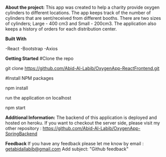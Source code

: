 **About the project:**
This app was created to help a charity provide oxygen cylinders to different locations. The app keeps track of the number of cylinders that are sent/received from different booths. There are two sizes of cylinders; Large - 400 cm3 and Small - 200cm3. The application also keeps a history of orders for each distribution center. 

**Built With**

-React
-Bootstrap
-Axios

**Getting Started**
#Clone the repo

git clone https://github.com/Abid-Al-Labib/OxygenApp-ReactFrontend.git

#Install NPM packages

npm install

run the application on localhost

npm start

**Additional Information:**
The backend of this application is deployed and hosted on heroku. If you want to checkout
the server side, please visit my other repository : https://github.com/Abid-Al-Labib/OxygenApp-SpringBackend

**Feedback**
If you have any feedback please let me know by email : getabidallabib@gmail.com
Add subject: "Github feedback"
